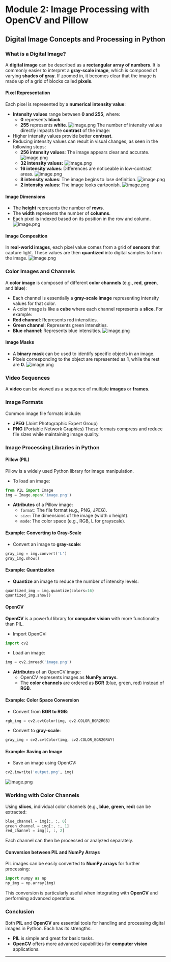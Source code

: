 

# Module 2: Image Processing with OpenCV and Pillow
## Digital Image Concepts and Processing in Python
### What is a Digital Image?
A **digital image** can be described as a **rectangular array of numbers**. It is commonly easier to interpret a **gray-scale image**, which is composed of varying **shades of gray**. If zoomed in, it becomes clear that the image is made up of a grid of blocks called **pixels**.
#### Pixel Representation
Each pixel is represented by a **numerical intensity value**:
- **Intensity values** range between **0 and 255**, where:
	- **0** represents **black**.
	- **255** represents **white**.
![image.png](https://prod-files-secure.s3.us-west-2.amazonaws.com/03e82b26-cccb-4906-bb56-adabcbdc0655/fa1bb4aa-313a-44c2-a7b3-7fa4a8432b08/image.png?X-Amz-Algorithm=AWS4-HMAC-SHA256&X-Amz-Content-Sha256=UNSIGNED-PAYLOAD&X-Amz-Credential=ASIAZI2LB466S4MRHI3D%2F20250201%2Fus-west-2%2Fs3%2Faws4_request&X-Amz-Date=20250201T221427Z&X-Amz-Expires=3600&X-Amz-Security-Token=IQoJb3JpZ2luX2VjENb%2F%2F%2F%2F%2F%2F%2F%2F%2F%2FwEaCXVzLXdlc3QtMiJHMEUCIBnNh0fUn6sSDDJux4CqgHWxRSQEXHlcnsoG1DjTMueHAiEA5P6RjbLagyHHFxkaS9aDeS1LF9prBmeEz6BrdEcecV0qiAQI3%2F%2F%2F%2F%2F%2F%2F%2F%2F%2F%2FARAAGgw2Mzc0MjMxODM4MDUiDIc7dusYk30amSco7ircA5YJXfw5rwZ9T42QsVxSQmvwQiFxgANxLa4Dc0hP41Zo674khyNaoe5PwNKYmRoMK8q5939vpd6%2B5fb%2Fdnu5JiVTPrDIVpSWN9EUxanTL78Z85oa7%2FfDOcmNDz0yMVaHU61ZZujhdsA1oTsDViuFFjcvNPZi7WgzF5ch6VX0mFabaWuJKMHJ73FzSWVEd4ddzMc56vMxi5xdn9MseBZ%2Bh02jM3AKkFQ%2FgioXRtg2oy6%2B7Lz60Ia1ZJSa4eR0WvMmT27W9Y9A0q8zr9XI6yYeA4Y7aAeHJmZ%2BQ5BhOLhR8T0rnGMOSWMrusu3BP31xVYkfTS8wTu7F%2FONYdajY%2FCcdpD%2BTztiTi1eb%2F8h9UvGjBiOTe00xXTuHsQB00F7xJVSH96fux9znehacI1PJaRhRi%2FQ%2F46JxVSfb7bOdVadGnB73gMLHx0vvsaOccEth2USmLbjNFEidhaKiNZJUZHAYo62raCsj7mrTKEFDzyvUA0sLsXMdcEulCZMDFJBwLXEBuWp%2B%2BP0KCX3Py6loce44SZNol10%2Fygi3Zm63MMNWEPyB7Sfb0twK5Cfo4Y56CEAn7nwDODpfq9K3b1WkZqYpC%2FlkhkeMr5Jp7TjwbZtpQhacZJWPl8iv34CmHTEMLax%2BrwGOqUB9fJoUPuhwiKKK9iDegdT6WisLA4aQpR%2B1Xru6NvWxWiu0p5YDamihpWHkaBFrRVS1z6dvG%2FKlVBu3sPJIIVqCaM8rUJJDuaGFhJD0PqUc%2FB9C3j5P1gi%2Bkl9c6P9%2BvWRNIvn7u1JIH7UKCRA3RCe%2FDuZzQJvBY%2Bg4ZI%2FPZyHCMQBOrflCXussB91N96qbM%2Fi8gitLVsXL7DglzX1rGR5VX0OvuiE&X-Amz-Signature=7dc8d3a2aa525f8dc179211953cfae1ed0d7fbe1f1f781429ebd5c4ecb7a5cda&X-Amz-SignedHeaders=host&x-id=GetObject)
The number of intensity values directly impacts the **contrast** of the image:
- Higher intensity values provide better **contrast**.
- Reducing intensity values can result in visual changes, as seen in the following steps:
	- **256 intensity values**: The image appears clear and accurate.
![image.png](https://prod-files-secure.s3.us-west-2.amazonaws.com/03e82b26-cccb-4906-bb56-adabcbdc0655/0de7dfb4-99dc-4b87-8932-5165b3c3b775/image.png?X-Amz-Algorithm=AWS4-HMAC-SHA256&X-Amz-Content-Sha256=UNSIGNED-PAYLOAD&X-Amz-Credential=ASIAZI2LB466W5T4CQHE%2F20250201%2Fus-west-2%2Fs3%2Faws4_request&X-Amz-Date=20250201T221428Z&X-Amz-Expires=3600&X-Amz-Security-Token=IQoJb3JpZ2luX2VjENb%2F%2F%2F%2F%2F%2F%2F%2F%2F%2FwEaCXVzLXdlc3QtMiJIMEYCIQCtTN5qQKaEJlv%2BRLJzSWPi5Vqwb%2FEggjS8V9zstge1BwIhALlhGRSTI1X0341Kzxm3TdtjzIBCZVHyDC05W9G0BoXzKogECN%2F%2F%2F%2F%2F%2F%2F%2F%2F%2F%2FwEQABoMNjM3NDIzMTgzODA1IgyYstqtEkHdGWmH7y4q3APwRt6BOoar4G3Rw%2BkjSqitPnaZqDiARHJpcyIlXtwjJ5quBX2kwu643k%2BNNuqNYvNP9zmhxJOMkqtMG8yqx%2BOovHvDM05B7kiZXpQJgQFW1EzJ7FaXNgX7JjdVu5afn%2BaVvJzJ848bFYplhVtYIv1XVQ4LHnbkxewO72XOSGOE%2FxWbhMd%2F5H87Oe1PvtW4%2F7h1IsYEhPajIusXqiPOmOPw2vRV9i69VdRjw29TKSY4QFZXPf8mv68Kjp%2B2md%2B2xqGQmMR%2B3aoVnxduK2ssOKVb8T3%2FykS4i%2BgXd6BCKZo1r7Edtg%2Fb9mj8HbW9f%2BKD7T9H%2FT%2B2hth%2FjHyRO5UT%2FYzfg%2BQMX87MBq8baPOb3ZpyoOOxYqe3AIUf8VPddD7XMtP5f%2FVwLyF%2Bq9EEfG0wH6UMOGXG1M5qo5f%2B55cpyO7IkGHr8fX8qTqVwJq3uofWIHJNA2gzK7S8tw5zFJdgIEZNaQS%2Fi%2BLEkHDis4N6EvU5aayfkoZtO%2BGtv61zan5n34Fq0%2B2DUSrokzEtWkDcfq9xI4fvnLcPYF3P4TxxBqYTpJ0PWu7erjBAMbC%2F27Zcge7xSpYrwXbAcGQoJzaoB8PrmpfG2qyXEIRialt1DSZQbCag0Pjbxq2lgL3GVTD1sPq8BjqkAXXAHSlvKr2tDfeZ10fITXDH7oPWcv3rnpnYStxy8ZceF9N6QrDu3pfzezzdLnp4cgcr3vLIZcLrDpQzI7s4VugVutVKthZBDkhUVSYDtiqJX7%2FjuPbGIxssxyjzWk8vOKag2oEzoHlGNUIR6Z35OsGGbiuutNfbjjb0P5Fc37hUsNLWBZQonaJ2kXOPYos7WOn3JTF5socPu1skq1kK0uuW%2BnG3&X-Amz-Signature=c611a843bafa86b23f182f41f5393c73d9618fc5e31918c556f5fded1206e942&X-Amz-SignedHeaders=host&x-id=GetObject)
	- **32 intensity values:**
![image.png](https://prod-files-secure.s3.us-west-2.amazonaws.com/03e82b26-cccb-4906-bb56-adabcbdc0655/7eb81f08-b190-4c5a-ba2b-2a498a15b2c4/image.png?X-Amz-Algorithm=AWS4-HMAC-SHA256&X-Amz-Content-Sha256=UNSIGNED-PAYLOAD&X-Amz-Credential=ASIAZI2LB466W5T4CQHE%2F20250201%2Fus-west-2%2Fs3%2Faws4_request&X-Amz-Date=20250201T221428Z&X-Amz-Expires=3600&X-Amz-Security-Token=IQoJb3JpZ2luX2VjENb%2F%2F%2F%2F%2F%2F%2F%2F%2F%2FwEaCXVzLXdlc3QtMiJIMEYCIQCtTN5qQKaEJlv%2BRLJzSWPi5Vqwb%2FEggjS8V9zstge1BwIhALlhGRSTI1X0341Kzxm3TdtjzIBCZVHyDC05W9G0BoXzKogECN%2F%2F%2F%2F%2F%2F%2F%2F%2F%2F%2FwEQABoMNjM3NDIzMTgzODA1IgyYstqtEkHdGWmH7y4q3APwRt6BOoar4G3Rw%2BkjSqitPnaZqDiARHJpcyIlXtwjJ5quBX2kwu643k%2BNNuqNYvNP9zmhxJOMkqtMG8yqx%2BOovHvDM05B7kiZXpQJgQFW1EzJ7FaXNgX7JjdVu5afn%2BaVvJzJ848bFYplhVtYIv1XVQ4LHnbkxewO72XOSGOE%2FxWbhMd%2F5H87Oe1PvtW4%2F7h1IsYEhPajIusXqiPOmOPw2vRV9i69VdRjw29TKSY4QFZXPf8mv68Kjp%2B2md%2B2xqGQmMR%2B3aoVnxduK2ssOKVb8T3%2FykS4i%2BgXd6BCKZo1r7Edtg%2Fb9mj8HbW9f%2BKD7T9H%2FT%2B2hth%2FjHyRO5UT%2FYzfg%2BQMX87MBq8baPOb3ZpyoOOxYqe3AIUf8VPddD7XMtP5f%2FVwLyF%2Bq9EEfG0wH6UMOGXG1M5qo5f%2B55cpyO7IkGHr8fX8qTqVwJq3uofWIHJNA2gzK7S8tw5zFJdgIEZNaQS%2Fi%2BLEkHDis4N6EvU5aayfkoZtO%2BGtv61zan5n34Fq0%2B2DUSrokzEtWkDcfq9xI4fvnLcPYF3P4TxxBqYTpJ0PWu7erjBAMbC%2F27Zcge7xSpYrwXbAcGQoJzaoB8PrmpfG2qyXEIRialt1DSZQbCag0Pjbxq2lgL3GVTD1sPq8BjqkAXXAHSlvKr2tDfeZ10fITXDH7oPWcv3rnpnYStxy8ZceF9N6QrDu3pfzezzdLnp4cgcr3vLIZcLrDpQzI7s4VugVutVKthZBDkhUVSYDtiqJX7%2FjuPbGIxssxyjzWk8vOKag2oEzoHlGNUIR6Z35OsGGbiuutNfbjjb0P5Fc37hUsNLWBZQonaJ2kXOPYos7WOn3JTF5socPu1skq1kK0uuW%2BnG3&X-Amz-Signature=32e259e28d62c5a0991256532a239b3393cef71e5fba55af66e579106cf2a8a7&X-Amz-SignedHeaders=host&x-id=GetObject)
	- **16 intensity values**: Differences are noticeable in low-contrast areas.
![image.png](https://prod-files-secure.s3.us-west-2.amazonaws.com/03e82b26-cccb-4906-bb56-adabcbdc0655/6bf56d44-9a14-4b7b-98c2-1f00b8630f0c/image.png?X-Amz-Algorithm=AWS4-HMAC-SHA256&X-Amz-Content-Sha256=UNSIGNED-PAYLOAD&X-Amz-Credential=ASIAZI2LB466W5T4CQHE%2F20250201%2Fus-west-2%2Fs3%2Faws4_request&X-Amz-Date=20250201T221428Z&X-Amz-Expires=3600&X-Amz-Security-Token=IQoJb3JpZ2luX2VjENb%2F%2F%2F%2F%2F%2F%2F%2F%2F%2FwEaCXVzLXdlc3QtMiJIMEYCIQCtTN5qQKaEJlv%2BRLJzSWPi5Vqwb%2FEggjS8V9zstge1BwIhALlhGRSTI1X0341Kzxm3TdtjzIBCZVHyDC05W9G0BoXzKogECN%2F%2F%2F%2F%2F%2F%2F%2F%2F%2F%2FwEQABoMNjM3NDIzMTgzODA1IgyYstqtEkHdGWmH7y4q3APwRt6BOoar4G3Rw%2BkjSqitPnaZqDiARHJpcyIlXtwjJ5quBX2kwu643k%2BNNuqNYvNP9zmhxJOMkqtMG8yqx%2BOovHvDM05B7kiZXpQJgQFW1EzJ7FaXNgX7JjdVu5afn%2BaVvJzJ848bFYplhVtYIv1XVQ4LHnbkxewO72XOSGOE%2FxWbhMd%2F5H87Oe1PvtW4%2F7h1IsYEhPajIusXqiPOmOPw2vRV9i69VdRjw29TKSY4QFZXPf8mv68Kjp%2B2md%2B2xqGQmMR%2B3aoVnxduK2ssOKVb8T3%2FykS4i%2BgXd6BCKZo1r7Edtg%2Fb9mj8HbW9f%2BKD7T9H%2FT%2B2hth%2FjHyRO5UT%2FYzfg%2BQMX87MBq8baPOb3ZpyoOOxYqe3AIUf8VPddD7XMtP5f%2FVwLyF%2Bq9EEfG0wH6UMOGXG1M5qo5f%2B55cpyO7IkGHr8fX8qTqVwJq3uofWIHJNA2gzK7S8tw5zFJdgIEZNaQS%2Fi%2BLEkHDis4N6EvU5aayfkoZtO%2BGtv61zan5n34Fq0%2B2DUSrokzEtWkDcfq9xI4fvnLcPYF3P4TxxBqYTpJ0PWu7erjBAMbC%2F27Zcge7xSpYrwXbAcGQoJzaoB8PrmpfG2qyXEIRialt1DSZQbCag0Pjbxq2lgL3GVTD1sPq8BjqkAXXAHSlvKr2tDfeZ10fITXDH7oPWcv3rnpnYStxy8ZceF9N6QrDu3pfzezzdLnp4cgcr3vLIZcLrDpQzI7s4VugVutVKthZBDkhUVSYDtiqJX7%2FjuPbGIxssxyjzWk8vOKag2oEzoHlGNUIR6Z35OsGGbiuutNfbjjb0P5Fc37hUsNLWBZQonaJ2kXOPYos7WOn3JTF5socPu1skq1kK0uuW%2BnG3&X-Amz-Signature=84c63da556407830fdc405667a83bfd19972158979d7d750d20b7c1262c529c6&X-Amz-SignedHeaders=host&x-id=GetObject)
	- **8 intensity values**: The image begins to lose definition.
![image.png](https://prod-files-secure.s3.us-west-2.amazonaws.com/03e82b26-cccb-4906-bb56-adabcbdc0655/cca05878-ca1a-43e0-8bec-1d146756f9ae/image.png?X-Amz-Algorithm=AWS4-HMAC-SHA256&X-Amz-Content-Sha256=UNSIGNED-PAYLOAD&X-Amz-Credential=ASIAZI2LB466W5T4CQHE%2F20250201%2Fus-west-2%2Fs3%2Faws4_request&X-Amz-Date=20250201T221428Z&X-Amz-Expires=3600&X-Amz-Security-Token=IQoJb3JpZ2luX2VjENb%2F%2F%2F%2F%2F%2F%2F%2F%2F%2FwEaCXVzLXdlc3QtMiJIMEYCIQCtTN5qQKaEJlv%2BRLJzSWPi5Vqwb%2FEggjS8V9zstge1BwIhALlhGRSTI1X0341Kzxm3TdtjzIBCZVHyDC05W9G0BoXzKogECN%2F%2F%2F%2F%2F%2F%2F%2F%2F%2F%2FwEQABoMNjM3NDIzMTgzODA1IgyYstqtEkHdGWmH7y4q3APwRt6BOoar4G3Rw%2BkjSqitPnaZqDiARHJpcyIlXtwjJ5quBX2kwu643k%2BNNuqNYvNP9zmhxJOMkqtMG8yqx%2BOovHvDM05B7kiZXpQJgQFW1EzJ7FaXNgX7JjdVu5afn%2BaVvJzJ848bFYplhVtYIv1XVQ4LHnbkxewO72XOSGOE%2FxWbhMd%2F5H87Oe1PvtW4%2F7h1IsYEhPajIusXqiPOmOPw2vRV9i69VdRjw29TKSY4QFZXPf8mv68Kjp%2B2md%2B2xqGQmMR%2B3aoVnxduK2ssOKVb8T3%2FykS4i%2BgXd6BCKZo1r7Edtg%2Fb9mj8HbW9f%2BKD7T9H%2FT%2B2hth%2FjHyRO5UT%2FYzfg%2BQMX87MBq8baPOb3ZpyoOOxYqe3AIUf8VPddD7XMtP5f%2FVwLyF%2Bq9EEfG0wH6UMOGXG1M5qo5f%2B55cpyO7IkGHr8fX8qTqVwJq3uofWIHJNA2gzK7S8tw5zFJdgIEZNaQS%2Fi%2BLEkHDis4N6EvU5aayfkoZtO%2BGtv61zan5n34Fq0%2B2DUSrokzEtWkDcfq9xI4fvnLcPYF3P4TxxBqYTpJ0PWu7erjBAMbC%2F27Zcge7xSpYrwXbAcGQoJzaoB8PrmpfG2qyXEIRialt1DSZQbCag0Pjbxq2lgL3GVTD1sPq8BjqkAXXAHSlvKr2tDfeZ10fITXDH7oPWcv3rnpnYStxy8ZceF9N6QrDu3pfzezzdLnp4cgcr3vLIZcLrDpQzI7s4VugVutVKthZBDkhUVSYDtiqJX7%2FjuPbGIxssxyjzWk8vOKag2oEzoHlGNUIR6Z35OsGGbiuutNfbjjb0P5Fc37hUsNLWBZQonaJ2kXOPYos7WOn3JTF5socPu1skq1kK0uuW%2BnG3&X-Amz-Signature=ee00c41f68dde53dba48d57c21f525abc106528c2a9319117a6a5ad9e9e88acb&X-Amz-SignedHeaders=host&x-id=GetObject)
	- **2 intensity values**: The image looks cartoonish.
![image.png](https://prod-files-secure.s3.us-west-2.amazonaws.com/03e82b26-cccb-4906-bb56-adabcbdc0655/12da64d7-6b97-44e0-bc2c-52b9c47ce212/image.png?X-Amz-Algorithm=AWS4-HMAC-SHA256&X-Amz-Content-Sha256=UNSIGNED-PAYLOAD&X-Amz-Credential=ASIAZI2LB466W5T4CQHE%2F20250201%2Fus-west-2%2Fs3%2Faws4_request&X-Amz-Date=20250201T221428Z&X-Amz-Expires=3600&X-Amz-Security-Token=IQoJb3JpZ2luX2VjENb%2F%2F%2F%2F%2F%2F%2F%2F%2F%2FwEaCXVzLXdlc3QtMiJIMEYCIQCtTN5qQKaEJlv%2BRLJzSWPi5Vqwb%2FEggjS8V9zstge1BwIhALlhGRSTI1X0341Kzxm3TdtjzIBCZVHyDC05W9G0BoXzKogECN%2F%2F%2F%2F%2F%2F%2F%2F%2F%2F%2FwEQABoMNjM3NDIzMTgzODA1IgyYstqtEkHdGWmH7y4q3APwRt6BOoar4G3Rw%2BkjSqitPnaZqDiARHJpcyIlXtwjJ5quBX2kwu643k%2BNNuqNYvNP9zmhxJOMkqtMG8yqx%2BOovHvDM05B7kiZXpQJgQFW1EzJ7FaXNgX7JjdVu5afn%2BaVvJzJ848bFYplhVtYIv1XVQ4LHnbkxewO72XOSGOE%2FxWbhMd%2F5H87Oe1PvtW4%2F7h1IsYEhPajIusXqiPOmOPw2vRV9i69VdRjw29TKSY4QFZXPf8mv68Kjp%2B2md%2B2xqGQmMR%2B3aoVnxduK2ssOKVb8T3%2FykS4i%2BgXd6BCKZo1r7Edtg%2Fb9mj8HbW9f%2BKD7T9H%2FT%2B2hth%2FjHyRO5UT%2FYzfg%2BQMX87MBq8baPOb3ZpyoOOxYqe3AIUf8VPddD7XMtP5f%2FVwLyF%2Bq9EEfG0wH6UMOGXG1M5qo5f%2B55cpyO7IkGHr8fX8qTqVwJq3uofWIHJNA2gzK7S8tw5zFJdgIEZNaQS%2Fi%2BLEkHDis4N6EvU5aayfkoZtO%2BGtv61zan5n34Fq0%2B2DUSrokzEtWkDcfq9xI4fvnLcPYF3P4TxxBqYTpJ0PWu7erjBAMbC%2F27Zcge7xSpYrwXbAcGQoJzaoB8PrmpfG2qyXEIRialt1DSZQbCag0Pjbxq2lgL3GVTD1sPq8BjqkAXXAHSlvKr2tDfeZ10fITXDH7oPWcv3rnpnYStxy8ZceF9N6QrDu3pfzezzdLnp4cgcr3vLIZcLrDpQzI7s4VugVutVKthZBDkhUVSYDtiqJX7%2FjuPbGIxssxyjzWk8vOKag2oEzoHlGNUIR6Z35OsGGbiuutNfbjjb0P5Fc37hUsNLWBZQonaJ2kXOPYos7WOn3JTF5socPu1skq1kK0uuW%2BnG3&X-Amz-Signature=4c050c20c43fcd15ac53952d9973c51cdf721fe898cc36909dc546a8b23c72b1&X-Amz-SignedHeaders=host&x-id=GetObject)
#### Image Dimensions
- The **height** represents the number of **rows**.
- The **width** represents the number of **columns**.
- Each pixel is indexed based on its position in the row and column.
![image.png](https://prod-files-secure.s3.us-west-2.amazonaws.com/03e82b26-cccb-4906-bb56-adabcbdc0655/ff056335-e79e-4491-b508-30cd45b6c194/image.png?X-Amz-Algorithm=AWS4-HMAC-SHA256&X-Amz-Content-Sha256=UNSIGNED-PAYLOAD&X-Amz-Credential=ASIAZI2LB466S4MRHI3D%2F20250201%2Fus-west-2%2Fs3%2Faws4_request&X-Amz-Date=20250201T221427Z&X-Amz-Expires=3600&X-Amz-Security-Token=IQoJb3JpZ2luX2VjENb%2F%2F%2F%2F%2F%2F%2F%2F%2F%2FwEaCXVzLXdlc3QtMiJHMEUCIBnNh0fUn6sSDDJux4CqgHWxRSQEXHlcnsoG1DjTMueHAiEA5P6RjbLagyHHFxkaS9aDeS1LF9prBmeEz6BrdEcecV0qiAQI3%2F%2F%2F%2F%2F%2F%2F%2F%2F%2F%2FARAAGgw2Mzc0MjMxODM4MDUiDIc7dusYk30amSco7ircA5YJXfw5rwZ9T42QsVxSQmvwQiFxgANxLa4Dc0hP41Zo674khyNaoe5PwNKYmRoMK8q5939vpd6%2B5fb%2Fdnu5JiVTPrDIVpSWN9EUxanTL78Z85oa7%2FfDOcmNDz0yMVaHU61ZZujhdsA1oTsDViuFFjcvNPZi7WgzF5ch6VX0mFabaWuJKMHJ73FzSWVEd4ddzMc56vMxi5xdn9MseBZ%2Bh02jM3AKkFQ%2FgioXRtg2oy6%2B7Lz60Ia1ZJSa4eR0WvMmT27W9Y9A0q8zr9XI6yYeA4Y7aAeHJmZ%2BQ5BhOLhR8T0rnGMOSWMrusu3BP31xVYkfTS8wTu7F%2FONYdajY%2FCcdpD%2BTztiTi1eb%2F8h9UvGjBiOTe00xXTuHsQB00F7xJVSH96fux9znehacI1PJaRhRi%2FQ%2F46JxVSfb7bOdVadGnB73gMLHx0vvsaOccEth2USmLbjNFEidhaKiNZJUZHAYo62raCsj7mrTKEFDzyvUA0sLsXMdcEulCZMDFJBwLXEBuWp%2B%2BP0KCX3Py6loce44SZNol10%2Fygi3Zm63MMNWEPyB7Sfb0twK5Cfo4Y56CEAn7nwDODpfq9K3b1WkZqYpC%2FlkhkeMr5Jp7TjwbZtpQhacZJWPl8iv34CmHTEMLax%2BrwGOqUB9fJoUPuhwiKKK9iDegdT6WisLA4aQpR%2B1Xru6NvWxWiu0p5YDamihpWHkaBFrRVS1z6dvG%2FKlVBu3sPJIIVqCaM8rUJJDuaGFhJD0PqUc%2FB9C3j5P1gi%2Bkl9c6P9%2BvWRNIvn7u1JIH7UKCRA3RCe%2FDuZzQJvBY%2Bg4ZI%2FPZyHCMQBOrflCXussB91N96qbM%2Fi8gitLVsXL7DglzX1rGR5VX0OvuiE&X-Amz-Signature=3c74061981332a5ec0e26934985d73e668912599c2b8aa3132bdb847d6998bdd&X-Amz-SignedHeaders=host&x-id=GetObject)
#### Image Composition
In **real-world images**, each pixel value comes from a grid of **sensors** that capture light. These values are then **quantized** into digital samples to form the image.
![image.png](https://prod-files-secure.s3.us-west-2.amazonaws.com/03e82b26-cccb-4906-bb56-adabcbdc0655/0c721ea0-409b-4d32-b630-a00d6f170d18/image.png?X-Amz-Algorithm=AWS4-HMAC-SHA256&X-Amz-Content-Sha256=UNSIGNED-PAYLOAD&X-Amz-Credential=ASIAZI2LB466S4MRHI3D%2F20250201%2Fus-west-2%2Fs3%2Faws4_request&X-Amz-Date=20250201T221427Z&X-Amz-Expires=3600&X-Amz-Security-Token=IQoJb3JpZ2luX2VjENb%2F%2F%2F%2F%2F%2F%2F%2F%2F%2FwEaCXVzLXdlc3QtMiJHMEUCIBnNh0fUn6sSDDJux4CqgHWxRSQEXHlcnsoG1DjTMueHAiEA5P6RjbLagyHHFxkaS9aDeS1LF9prBmeEz6BrdEcecV0qiAQI3%2F%2F%2F%2F%2F%2F%2F%2F%2F%2F%2FARAAGgw2Mzc0MjMxODM4MDUiDIc7dusYk30amSco7ircA5YJXfw5rwZ9T42QsVxSQmvwQiFxgANxLa4Dc0hP41Zo674khyNaoe5PwNKYmRoMK8q5939vpd6%2B5fb%2Fdnu5JiVTPrDIVpSWN9EUxanTL78Z85oa7%2FfDOcmNDz0yMVaHU61ZZujhdsA1oTsDViuFFjcvNPZi7WgzF5ch6VX0mFabaWuJKMHJ73FzSWVEd4ddzMc56vMxi5xdn9MseBZ%2Bh02jM3AKkFQ%2FgioXRtg2oy6%2B7Lz60Ia1ZJSa4eR0WvMmT27W9Y9A0q8zr9XI6yYeA4Y7aAeHJmZ%2BQ5BhOLhR8T0rnGMOSWMrusu3BP31xVYkfTS8wTu7F%2FONYdajY%2FCcdpD%2BTztiTi1eb%2F8h9UvGjBiOTe00xXTuHsQB00F7xJVSH96fux9znehacI1PJaRhRi%2FQ%2F46JxVSfb7bOdVadGnB73gMLHx0vvsaOccEth2USmLbjNFEidhaKiNZJUZHAYo62raCsj7mrTKEFDzyvUA0sLsXMdcEulCZMDFJBwLXEBuWp%2B%2BP0KCX3Py6loce44SZNol10%2Fygi3Zm63MMNWEPyB7Sfb0twK5Cfo4Y56CEAn7nwDODpfq9K3b1WkZqYpC%2FlkhkeMr5Jp7TjwbZtpQhacZJWPl8iv34CmHTEMLax%2BrwGOqUB9fJoUPuhwiKKK9iDegdT6WisLA4aQpR%2B1Xru6NvWxWiu0p5YDamihpWHkaBFrRVS1z6dvG%2FKlVBu3sPJIIVqCaM8rUJJDuaGFhJD0PqUc%2FB9C3j5P1gi%2Bkl9c6P9%2BvWRNIvn7u1JIH7UKCRA3RCe%2FDuZzQJvBY%2Bg4ZI%2FPZyHCMQBOrflCXussB91N96qbM%2Fi8gitLVsXL7DglzX1rGR5VX0OvuiE&X-Amz-Signature=b4f1d96b5b4e7991fcbfe6439c4335e6bbf1a1250c4c1ae79452ca7a3e2d8357&X-Amz-SignedHeaders=host&x-id=GetObject)
### Color Images and Channels
A **color image** is composed of different **color channels** (e.g., **red**, **green**, and **blue**):
- Each channel is essentially a **gray-scale image** representing intensity values for that color.
- A color image is like a **cube** where each channel represents a **slice**.
For example:
- **Red channel**: Represents red intensities.
- **Green channel**: Represents green intensities.
- **Blue channel**: Represents blue intensities.
![image.png](https://prod-files-secure.s3.us-west-2.amazonaws.com/03e82b26-cccb-4906-bb56-adabcbdc0655/c0cc17c9-842f-413f-82e8-f3f44278cf74/image.png?X-Amz-Algorithm=AWS4-HMAC-SHA256&X-Amz-Content-Sha256=UNSIGNED-PAYLOAD&X-Amz-Credential=ASIAZI2LB466S4MRHI3D%2F20250201%2Fus-west-2%2Fs3%2Faws4_request&X-Amz-Date=20250201T221427Z&X-Amz-Expires=3600&X-Amz-Security-Token=IQoJb3JpZ2luX2VjENb%2F%2F%2F%2F%2F%2F%2F%2F%2F%2FwEaCXVzLXdlc3QtMiJHMEUCIBnNh0fUn6sSDDJux4CqgHWxRSQEXHlcnsoG1DjTMueHAiEA5P6RjbLagyHHFxkaS9aDeS1LF9prBmeEz6BrdEcecV0qiAQI3%2F%2F%2F%2F%2F%2F%2F%2F%2F%2F%2FARAAGgw2Mzc0MjMxODM4MDUiDIc7dusYk30amSco7ircA5YJXfw5rwZ9T42QsVxSQmvwQiFxgANxLa4Dc0hP41Zo674khyNaoe5PwNKYmRoMK8q5939vpd6%2B5fb%2Fdnu5JiVTPrDIVpSWN9EUxanTL78Z85oa7%2FfDOcmNDz0yMVaHU61ZZujhdsA1oTsDViuFFjcvNPZi7WgzF5ch6VX0mFabaWuJKMHJ73FzSWVEd4ddzMc56vMxi5xdn9MseBZ%2Bh02jM3AKkFQ%2FgioXRtg2oy6%2B7Lz60Ia1ZJSa4eR0WvMmT27W9Y9A0q8zr9XI6yYeA4Y7aAeHJmZ%2BQ5BhOLhR8T0rnGMOSWMrusu3BP31xVYkfTS8wTu7F%2FONYdajY%2FCcdpD%2BTztiTi1eb%2F8h9UvGjBiOTe00xXTuHsQB00F7xJVSH96fux9znehacI1PJaRhRi%2FQ%2F46JxVSfb7bOdVadGnB73gMLHx0vvsaOccEth2USmLbjNFEidhaKiNZJUZHAYo62raCsj7mrTKEFDzyvUA0sLsXMdcEulCZMDFJBwLXEBuWp%2B%2BP0KCX3Py6loce44SZNol10%2Fygi3Zm63MMNWEPyB7Sfb0twK5Cfo4Y56CEAn7nwDODpfq9K3b1WkZqYpC%2FlkhkeMr5Jp7TjwbZtpQhacZJWPl8iv34CmHTEMLax%2BrwGOqUB9fJoUPuhwiKKK9iDegdT6WisLA4aQpR%2B1Xru6NvWxWiu0p5YDamihpWHkaBFrRVS1z6dvG%2FKlVBu3sPJIIVqCaM8rUJJDuaGFhJD0PqUc%2FB9C3j5P1gi%2Bkl9c6P9%2BvWRNIvn7u1JIH7UKCRA3RCe%2FDuZzQJvBY%2Bg4ZI%2FPZyHCMQBOrflCXussB91N96qbM%2Fi8gitLVsXL7DglzX1rGR5VX0OvuiE&X-Amz-Signature=84a114b4c8c2ea0f47e7522440263b3698d42f791a911a66bc1a025f53c6541a&X-Amz-SignedHeaders=host&x-id=GetObject)
#### Image Masks
- A **binary mask** can be used to identify specific objects in an image.
- Pixels corresponding to the object are represented as **1**, while the rest are **0**.
![image.png](https://prod-files-secure.s3.us-west-2.amazonaws.com/03e82b26-cccb-4906-bb56-adabcbdc0655/667eab4d-d19d-4618-81d0-663b6beb002c/image.png?X-Amz-Algorithm=AWS4-HMAC-SHA256&X-Amz-Content-Sha256=UNSIGNED-PAYLOAD&X-Amz-Credential=ASIAZI2LB466S4MRHI3D%2F20250201%2Fus-west-2%2Fs3%2Faws4_request&X-Amz-Date=20250201T221427Z&X-Amz-Expires=3600&X-Amz-Security-Token=IQoJb3JpZ2luX2VjENb%2F%2F%2F%2F%2F%2F%2F%2F%2F%2FwEaCXVzLXdlc3QtMiJHMEUCIBnNh0fUn6sSDDJux4CqgHWxRSQEXHlcnsoG1DjTMueHAiEA5P6RjbLagyHHFxkaS9aDeS1LF9prBmeEz6BrdEcecV0qiAQI3%2F%2F%2F%2F%2F%2F%2F%2F%2F%2F%2FARAAGgw2Mzc0MjMxODM4MDUiDIc7dusYk30amSco7ircA5YJXfw5rwZ9T42QsVxSQmvwQiFxgANxLa4Dc0hP41Zo674khyNaoe5PwNKYmRoMK8q5939vpd6%2B5fb%2Fdnu5JiVTPrDIVpSWN9EUxanTL78Z85oa7%2FfDOcmNDz0yMVaHU61ZZujhdsA1oTsDViuFFjcvNPZi7WgzF5ch6VX0mFabaWuJKMHJ73FzSWVEd4ddzMc56vMxi5xdn9MseBZ%2Bh02jM3AKkFQ%2FgioXRtg2oy6%2B7Lz60Ia1ZJSa4eR0WvMmT27W9Y9A0q8zr9XI6yYeA4Y7aAeHJmZ%2BQ5BhOLhR8T0rnGMOSWMrusu3BP31xVYkfTS8wTu7F%2FONYdajY%2FCcdpD%2BTztiTi1eb%2F8h9UvGjBiOTe00xXTuHsQB00F7xJVSH96fux9znehacI1PJaRhRi%2FQ%2F46JxVSfb7bOdVadGnB73gMLHx0vvsaOccEth2USmLbjNFEidhaKiNZJUZHAYo62raCsj7mrTKEFDzyvUA0sLsXMdcEulCZMDFJBwLXEBuWp%2B%2BP0KCX3Py6loce44SZNol10%2Fygi3Zm63MMNWEPyB7Sfb0twK5Cfo4Y56CEAn7nwDODpfq9K3b1WkZqYpC%2FlkhkeMr5Jp7TjwbZtpQhacZJWPl8iv34CmHTEMLax%2BrwGOqUB9fJoUPuhwiKKK9iDegdT6WisLA4aQpR%2B1Xru6NvWxWiu0p5YDamihpWHkaBFrRVS1z6dvG%2FKlVBu3sPJIIVqCaM8rUJJDuaGFhJD0PqUc%2FB9C3j5P1gi%2Bkl9c6P9%2BvWRNIvn7u1JIH7UKCRA3RCe%2FDuZzQJvBY%2Bg4ZI%2FPZyHCMQBOrflCXussB91N96qbM%2Fi8gitLVsXL7DglzX1rGR5VX0OvuiE&X-Amz-Signature=1be48b14dd59e554b4acdd7cb4c2e96240f8adfdad1a8a612136b61a21627c7b&X-Amz-SignedHeaders=host&x-id=GetObject)
### Video Sequences
A **video** can be viewed as a sequence of multiple **images** or **frames**.
### Image Formats
Common image file formats include:
- **JPEG** (Joint Photographic Expert Group)
- **PNG** (Portable Network Graphics)
These formats compress and reduce file sizes while maintaining image quality.
### Image Processing Libraries in Python
#### Pillow (PIL)
Pillow is a widely used Python library for image manipulation.
- To load an image:
```python
from PIL import Image
img = Image.open('image.png')
```
- **Attributes** of a Pillow image:
	- `format`: The file format (e.g., PNG, JPEG).
	- `size`: The dimensions of the image (width x height).
	- `mode`: The color space (e.g., RGB, L for grayscale).
#### Example: Converting to Gray-Scale
- Convert an image to **gray-scale**:
```python
gray_img = img.convert('L')
gray_img.show()
```
#### Example: Quantization
- **Quantize** an image to reduce the number of intensity levels:
```python
quantized_img = img.quantize(colors=16)
quantized_img.show()
```
#### OpenCV
**OpenCV** is a powerful library for **computer vision** with more functionality than PIL.
- Import OpenCV:
```python
import cv2
```
- Load an image:
```python
img = cv2.imread('image.png')
```
- **Attributes** of an OpenCV image:
	- OpenCV represents images as **NumPy arrays**.
	- The **color channels** are ordered as **BGR** (blue, green, red) instead of **RGB**.
#### Example: Color Space Conversion
- Convert from **BGR to RGB**:
```python
rgb_img = cv2.cvtColor(img, cv2.COLOR_BGR2RGB)
```
- Convert to **gray-scale**:
```python
gray_img = cv2.cvtColor(img, cv2.COLOR_BGR2GRAY)
```
#### Example: Saving an Image
- Save an image using OpenCV:
```python
cv2.imwrite('output.png', img)
```
![image.png](https://prod-files-secure.s3.us-west-2.amazonaws.com/03e82b26-cccb-4906-bb56-adabcbdc0655/25fcc977-54ea-484c-997e-9b6bd016f347/image.png?X-Amz-Algorithm=AWS4-HMAC-SHA256&X-Amz-Content-Sha256=UNSIGNED-PAYLOAD&X-Amz-Credential=ASIAZI2LB466S4MRHI3D%2F20250201%2Fus-west-2%2Fs3%2Faws4_request&X-Amz-Date=20250201T221427Z&X-Amz-Expires=3600&X-Amz-Security-Token=IQoJb3JpZ2luX2VjENb%2F%2F%2F%2F%2F%2F%2F%2F%2F%2FwEaCXVzLXdlc3QtMiJHMEUCIBnNh0fUn6sSDDJux4CqgHWxRSQEXHlcnsoG1DjTMueHAiEA5P6RjbLagyHHFxkaS9aDeS1LF9prBmeEz6BrdEcecV0qiAQI3%2F%2F%2F%2F%2F%2F%2F%2F%2F%2F%2FARAAGgw2Mzc0MjMxODM4MDUiDIc7dusYk30amSco7ircA5YJXfw5rwZ9T42QsVxSQmvwQiFxgANxLa4Dc0hP41Zo674khyNaoe5PwNKYmRoMK8q5939vpd6%2B5fb%2Fdnu5JiVTPrDIVpSWN9EUxanTL78Z85oa7%2FfDOcmNDz0yMVaHU61ZZujhdsA1oTsDViuFFjcvNPZi7WgzF5ch6VX0mFabaWuJKMHJ73FzSWVEd4ddzMc56vMxi5xdn9MseBZ%2Bh02jM3AKkFQ%2FgioXRtg2oy6%2B7Lz60Ia1ZJSa4eR0WvMmT27W9Y9A0q8zr9XI6yYeA4Y7aAeHJmZ%2BQ5BhOLhR8T0rnGMOSWMrusu3BP31xVYkfTS8wTu7F%2FONYdajY%2FCcdpD%2BTztiTi1eb%2F8h9UvGjBiOTe00xXTuHsQB00F7xJVSH96fux9znehacI1PJaRhRi%2FQ%2F46JxVSfb7bOdVadGnB73gMLHx0vvsaOccEth2USmLbjNFEidhaKiNZJUZHAYo62raCsj7mrTKEFDzyvUA0sLsXMdcEulCZMDFJBwLXEBuWp%2B%2BP0KCX3Py6loce44SZNol10%2Fygi3Zm63MMNWEPyB7Sfb0twK5Cfo4Y56CEAn7nwDODpfq9K3b1WkZqYpC%2FlkhkeMr5Jp7TjwbZtpQhacZJWPl8iv34CmHTEMLax%2BrwGOqUB9fJoUPuhwiKKK9iDegdT6WisLA4aQpR%2B1Xru6NvWxWiu0p5YDamihpWHkaBFrRVS1z6dvG%2FKlVBu3sPJIIVqCaM8rUJJDuaGFhJD0PqUc%2FB9C3j5P1gi%2Bkl9c6P9%2BvWRNIvn7u1JIH7UKCRA3RCe%2FDuZzQJvBY%2Bg4ZI%2FPZyHCMQBOrflCXussB91N96qbM%2Fi8gitLVsXL7DglzX1rGR5VX0OvuiE&X-Amz-Signature=75fc7a3b78c708ebe6343a681d5d492276763c0ada59f395bfc51a43e76cad44&X-Amz-SignedHeaders=host&x-id=GetObject)
### Working with Color Channels
Using **slices**, individual color channels (e.g., **blue**, **green**, **red**) can be extracted:
```python
blue_channel = img[:, :, 0]
green_channel = img[:, :, 1]
red_channel = img[:, :, 2]
```
Each channel can then be processed or analyzed separately.
#### Conversion between PIL and NumPy Arrays
PIL images can be easily converted to **NumPy arrays** for further processing:
```python
import numpy as np
np_img = np.array(img)
```
This conversion is particularly useful when integrating with **OpenCV** and performing advanced operations.
### Conclusion
Both **PIL** and **OpenCV** are essential tools for handling and processing digital images in Python. Each has its strengths:
- **PIL** is simple and great for basic tasks.
- **OpenCV** offers more advanced capabilities for **computer vision** applications.
___


